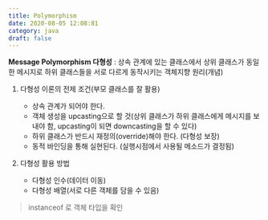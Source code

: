 ```yaml
---
title: Polymorphism
date: 2020-08-05 12:08:81
category: java
draft: false
---
```


**Message Polymorphism 다형성** : 상속 관계에 있는 클래스에서 상위 클래스가 동일한 메시지로 하위 클래스들을 서로 다르게 동작시키는 객체지향 원리(개념)

1. 다형성 이론의 전제 조건(부모 클래스를 잘 활용)
   - 상속 관계가 되어야 한다.
   - 객체 생성을 upcasting으로 할 것(상위 클래스가 하위 클래스에게 메시지를 보내야 함, upcasting이 되면 downcasting을 할 수 있다)
   - 하위 클래스가 반드시 재정의(override)해야 한다. (다형성 보장)
   - 동적 바인딩을 통해 실현된다. (실행시점에서 사용될 메소드가 결정됨)

2. 다형성 활용 방법
   - 다형성 인수(데이터 이동)
   - 다형성 배열(서로 다른 객체를 담을 수 있음)

> instanceof 로 객체 타입을 확인